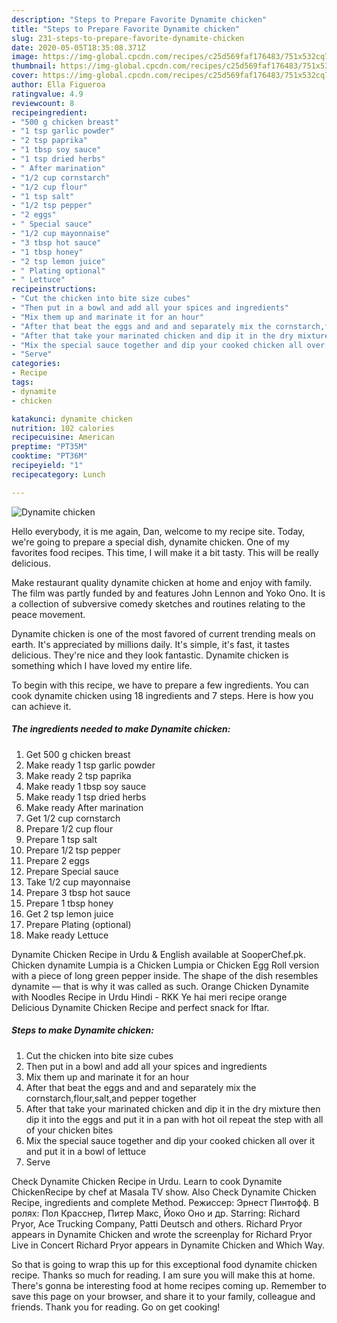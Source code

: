 ```yaml
---
description: "Steps to Prepare Favorite Dynamite chicken"
title: "Steps to Prepare Favorite Dynamite chicken"
slug: 231-steps-to-prepare-favorite-dynamite-chicken
date: 2020-05-05T18:35:08.371Z
image: https://img-global.cpcdn.com/recipes/c25d569faf176483/751x532cq70/dynamite-chicken-recipe-main-photo.jpg
thumbnail: https://img-global.cpcdn.com/recipes/c25d569faf176483/751x532cq70/dynamite-chicken-recipe-main-photo.jpg
cover: https://img-global.cpcdn.com/recipes/c25d569faf176483/751x532cq70/dynamite-chicken-recipe-main-photo.jpg
author: Ella Figueroa
ratingvalue: 4.9
reviewcount: 8
recipeingredient:
- "500 g chicken breast"
- "1 tsp garlic powder"
- "2 tsp paprika"
- "1 tbsp soy sauce"
- "1 tsp dried herbs"
- " After marination"
- "1/2 cup cornstarch"
- "1/2 cup flour"
- "1 tsp salt"
- "1/2 tsp pepper"
- "2 eggs"
- " Special sauce"
- "1/2 cup mayonnaise"
- "3 tbsp hot sauce"
- "1 tbsp honey"
- "2 tsp lemon juice"
- " Plating optional"
- " Lettuce"
recipeinstructions:
- "Cut the chicken into bite size cubes"
- "Then put in a bowl and add all your spices and ingredients"
- "Mix them up and marinate it for an hour"
- "After that beat the eggs and and and separately mix the cornstarch,flour,salt,and pepper together"
- "After that take your marinated chicken and dip it in the dry mixture then dip it into the eggs and put it in a pan with hot oil repeat the step with all of your chicken bites"
- "Mix the special sauce together and dip your cooked chicken all over it and put it in a bowl of lettuce"
- "Serve"
categories:
- Recipe
tags:
- dynamite
- chicken

katakunci: dynamite chicken 
nutrition: 102 calories
recipecuisine: American
preptime: "PT35M"
cooktime: "PT36M"
recipeyield: "1"
recipecategory: Lunch

---
```



![Dynamite chicken](https://img-global.cpcdn.com/recipes/c25d569faf176483/751x532cq70/dynamite-chicken-recipe-main-photo.jpg)

Hello everybody, it is me again, Dan, welcome to my recipe site. Today, we're going to prepare a special dish, dynamite chicken. One of my favorites food recipes. This time, I will make it a bit tasty. This will be really delicious.

Make restaurant quality dynamite chicken at home and enjoy with family. The film was partly funded by and features John Lennon and Yoko Ono. It is a collection of subversive comedy sketches and routines relating to the peace movement.

Dynamite chicken is one of the most favored of current trending meals on earth. It's appreciated by millions daily. It's simple, it's fast, it tastes delicious. They're nice and they look fantastic. Dynamite chicken is something which I have loved my entire life.


To begin with this recipe, we have to prepare a few ingredients. You can cook dynamite chicken using 18 ingredients and 7 steps. Here is how you can achieve it.

<!--inarticleads1-->

##### The ingredients needed to make Dynamite chicken:

1. Get 500 g chicken breast
1. Make ready 1 tsp garlic powder
1. Make ready 2 tsp paprika
1. Make ready 1 tbsp soy sauce
1. Make ready 1 tsp dried herbs
1. Make ready  After marination
1. Get 1/2 cup cornstarch
1. Prepare 1/2 cup flour
1. Prepare 1 tsp salt
1. Prepare 1/2 tsp pepper
1. Prepare 2 eggs
1. Prepare  Special sauce
1. Take 1/2 cup mayonnaise
1. Prepare 3 tbsp hot sauce
1. Prepare 1 tbsp honey
1. Get 2 tsp lemon juice
1. Prepare  Plating (optional)
1. Make ready  Lettuce


Dynamite Chicken Recipe in Urdu &amp; English available at SooperChef.pk. Chicken dynamite Lumpia is a Chicken Lumpia or Chicken Egg Roll version with a piece of long green pepper inside. The shape of the dish resembles dynamite — that is why it was called as such. Orange Chicken Dynamite with Noodles Recipe in Urdu Hindi - RKK Ye hai meri recipe orange Delicious Dynamite Chicken Recipe and perfect snack for Iftar. 

<!--inarticleads2-->

##### Steps to make Dynamite chicken:

1. Cut the chicken into bite size cubes
1. Then put in a bowl and add all your spices and ingredients
1. Mix them up and marinate it for an hour
1. After that beat the eggs and and and separately mix the cornstarch,flour,salt,and pepper together
1. After that take your marinated chicken and dip it in the dry mixture then dip it into the eggs and put it in a pan with hot oil repeat the step with all of your chicken bites
1. Mix the special sauce together and dip your cooked chicken all over it and put it in a bowl of lettuce
1. Serve


Check Dynamite Chicken Recipe in Urdu. Learn to cook Dynamite ChickenRecipe by chef at Masala TV show. Also Check Dynamite Chicken Recipe, ingredients and complete Method. Режиссер: Эрнест Пинтофф. В ролях: Пол Красснер, Питер Макс, Йоко Оно и др. Starring: Richard Pryor, Ace Trucking Company, Patti Deutsch and others. Richard Pryor appears in Dynamite Chicken and wrote the screenplay for Richard Pryor Live in Concert Richard Pryor appears in Dynamite Chicken and Which Way. 

So that is going to wrap this up for this exceptional food dynamite chicken recipe. Thanks so much for reading. I am sure you will make this at home. There's gonna be interesting food at home recipes coming up. Remember to save this page on your browser, and share it to your family, colleague and friends. Thank you for reading. Go on get cooking!
